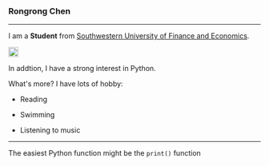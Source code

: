 ### Rongrong Chen

---

I am a **Student** from [Southwestern University of Finance and Economics](https://www.swufe.edu.cn/).

<img src="http://pic.baike.soso.com/p/20121105/20121105234114-1745648822.jpg" style="width:20px">

In addtion, I have a strong interest in Python.


What's more? I have lots of hobby:

* Reading
+ Swimming
- Listening to music

---

The easiest Python function might be the ```print()``` function
